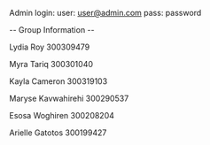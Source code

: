  Admin login: user: user@admin.com pass: password 

-- Group Information --

Lydia Roy 300309479

Myra Tariq 300301040

Kayla Cameron 300319103

Maryse Kavwahirehi 300290537

Esosa Woghiren 300208204

Arielle Gatotos 300199427
